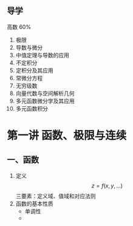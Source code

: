 ## 导学

高数 60%

1. 极限
2. 导数与微分
3. 中值定理与导数的应用
4. 不定积分
5. 定积分及其应用
6. 常微分方程
7. 无穷级数
8. 向量代数与空间解析几何
9. 多元函数微分学及其应用
10. 多元函数积分

# 第一讲 函数、极限与连续

## 一、函数

1. 定义	$$z = f(x, y,...)$$   三要素：定义域、值域和对应法则
2. 函数的基本性质
   * 单调性 
   * 

